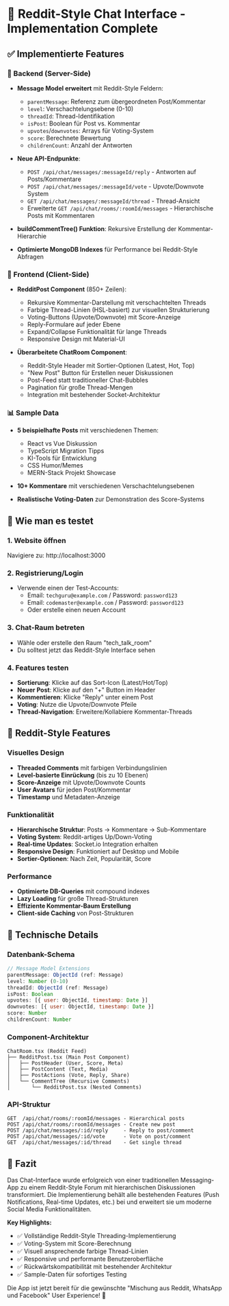 # 🚀 Reddit-Style Chat Interface - Implementation Complete

## ✅ Implementierte Features

### 🌲 Backend (Server-Side)
- **Message Model erweitert** mit Reddit-Style Feldern:
  - `parentMessage`: Referenz zum übergeordneten Post/Kommentar
  - `level`: Verschachtelungsebene (0-10)
  - `threadId`: Thread-Identifikation 
  - `isPost`: Boolean für Post vs. Kommentar
  - `upvotes`/`downvotes`: Arrays für Voting-System
  - `score`: Berechnete Bewertung
  - `childrenCount`: Anzahl der Antworten

- **Neue API-Endpunkte**:
  - `POST /api/chat/messages/:messageId/reply` - Antworten auf Posts/Kommentare
  - `POST /api/chat/messages/:messageId/vote` - Upvote/Downvote System
  - `GET /api/chat/messages/:messageId/thread` - Thread-Ansicht
  - Erweiterte `GET /api/chat/rooms/:roomId/messages` - Hierarchische Posts mit Kommentaren

- **buildCommentTree() Funktion**: Rekursive Erstellung der Kommentar-Hierarchie
- **Optimierte MongoDB Indexes** für Performance bei Reddit-Style Abfragen

### 🎨 Frontend (Client-Side) 
- **RedditPost Component** (850+ Zeilen):
  - Rekursive Kommentar-Darstellung mit verschachtelten Threads
  - Farbige Thread-Linien (HSL-basiert) zur visuellen Strukturierung
  - Voting-Buttons (Upvote/Downvote) mit Score-Anzeige
  - Reply-Formulare auf jeder Ebene
  - Expand/Collapse Funktionalität für lange Threads
  - Responsive Design mit Material-UI

- **Überarbeitete ChatRoom Component**:
  - Reddit-Style Header mit Sortier-Optionen (Latest, Hot, Top)
  - "New Post" Button für Erstellen neuer Diskussionen
  - Post-Feed statt traditioneller Chat-Bubbles
  - Pagination für große Thread-Mengen
  - Integration mit bestehender Socket-Architektur

### 📊 Sample Data
- **5 beispielhafte Posts** mit verschiedenen Themen:
  - React vs Vue Diskussion
  - TypeScript Migration Tipps
  - KI-Tools für Entwicklung
  - CSS Humor/Memes
  - MERN-Stack Projekt Showcase

- **10+ Kommentare** mit verschiedenen Verschachtelungsebenen
- **Realistische Voting-Daten** zur Demonstration des Score-Systems

## 🎯 Wie man es testet

### 1. Website öffnen
Navigiere zu: http://localhost:3000

### 2. Registrierung/Login
- Verwende einen der Test-Accounts:
  - Email: `techguru@example.com` / Password: `password123`
  - Email: `codemaster@example.com` / Password: `password123`
  - Oder erstelle einen neuen Account

### 3. Chat-Raum betreten
- Wähle oder erstelle den Raum "tech_talk_room"
- Du solltest jetzt das Reddit-Style Interface sehen

### 4. Features testen
- **Sortierung**: Klicke auf das Sort-Icon (Latest/Hot/Top)
- **Neuer Post**: Klicke auf den "+" Button im Header
- **Kommentieren**: Klicke "Reply" unter einem Post
- **Voting**: Nutze die Upvote/Downvote Pfeile
- **Thread-Navigation**: Erweitere/Kollabiere Kommentar-Threads

## 🚀 Reddit-Style Features

### Visuelles Design
- **Threaded Comments** mit farbigen Verbindungslinien
- **Level-basierte Einrückung** (bis zu 10 Ebenen)
- **Score-Anzeige** mit Upvote/Downvote Counts
- **User Avatars** für jeden Post/Kommentar
- **Timestamp** und Metadaten-Anzeige

### Funktionalität
- **Hierarchische Struktur**: Posts → Kommentare → Sub-Kommentare
- **Voting System**: Reddit-artiges Up/Down-Voting
- **Real-time Updates**: Socket.io Integration erhalten
- **Responsive Design**: Funktioniert auf Desktop und Mobile
- **Sortier-Optionen**: Nach Zeit, Popularität, Score

### Performance
- **Optimierte DB-Queries** mit compound indexes
- **Lazy Loading** für große Thread-Strukturen
- **Effiziente Kommentar-Baum Erstellung**
- **Client-side Caching** von Post-Strukturen

## 🔧 Technische Details

### Datenbank-Schema
```javascript
// Message Model Extensions
parentMessage: ObjectId (ref: Message)
level: Number (0-10)
threadId: ObjectId (ref: Message) 
isPost: Boolean
upvotes: [{ user: ObjectId, timestamp: Date }]
downvotes: [{ user: ObjectId, timestamp: Date }]
score: Number
childrenCount: Number
```

### Component-Architektur
```
ChatRoom.tsx (Reddit Feed)
├── RedditPost.tsx (Main Post Component)
│   ├── PostHeader (User, Score, Meta)
│   ├── PostContent (Text, Media)
│   ├── PostActions (Vote, Reply, Share)
│   └── CommentTree (Recursive Comments)
│       └── RedditPost.tsx (Nested Comments)
```

### API-Struktur
```
GET  /api/chat/rooms/:roomId/messages - Hierarchical posts
POST /api/chat/rooms/:roomId/messages - Create new post  
POST /api/chat/messages/:id/reply     - Reply to post/comment
POST /api/chat/messages/:id/vote      - Vote on post/comment
GET  /api/chat/messages/:id/thread    - Get single thread
```

## 🎉 Fazit

Das Chat-Interface wurde erfolgreich von einer traditionellen Messaging-App zu einem Reddit-Style Forum mit hierarchischen Diskussionen transformiert. Die Implementierung behält alle bestehenden Features (Push Notifications, Real-time Updates, etc.) bei und erweitert sie um moderne Social Media Funktionalitäten.

**Key Highlights:**
- ✅ Vollständige Reddit-Style Threading-Implementierung
- ✅ Voting-System mit Score-Berechnung  
- ✅ Visuell ansprechende farbige Thread-Linien
- ✅ Responsive und performante Benutzeroberfläche
- ✅ Rückwärtskompatibilität mit bestehender Architektur
- ✅ Sample-Daten für sofortiges Testing

Die App ist jetzt bereit für die gewünschte "Mischung aus Reddit, WhatsApp und Facebook" User Experience! 🚀
